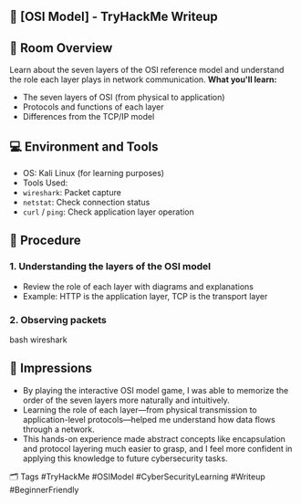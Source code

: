 ## 🔐 [OSI Model] - TryHackMe Writeup

## 🧠 Room Overview
Learn about the seven layers of the OSI reference model and understand the role each layer plays in network communication.
**What you'll learn:**
- The seven layers of OSI (from physical to application)
- Protocols and functions of each layer
- Differences from the TCP/IP model

## 💻 Environment and Tools
- OS: Kali Linux (for learning purposes)
- Tools Used:
- `wireshark`: Packet capture
- `netstat`: Check connection status
- `curl` / `ping`: Check application layer operation

## 🚀 Procedure

### 1. Understanding the layers of the OSI model
- Review the role of each layer with diagrams and explanations
- Example: HTTP is the application layer, TCP is the transport layer

### 2. Observing packets
bash
wireshark

## 💬 Impressions
- By playing the interactive OSI model game, I was able to memorize the order of the seven layers more naturally and intuitively.
- Learning the role of each layer—from physical transmission to application-level protocols—helped me understand how data flows through a network.
- This hands-on experience made abstract concepts like encapsulation and protocol layering much easier to grasp, and I feel more confident in applying this knowledge to future cybersecurity tasks.

🗂️ Tags
#TryHackMe #OSIModel #CyberSecurityLearning #Writeup #BeginnerFriendly


